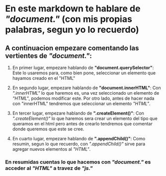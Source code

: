 # En este markdown te hablare de *"document."* (con mis propias palabras, segun yo lo recuerdo)

## A continuacion empezare comentando las vertientes de *"document."*:


1. En primer lugar, empezare hablando de **"document.querySelector"**:
   Este lo usaremos para, como bien pone, seleccionar un elemento que hayamos creado en el "HTML"

2. En segundo lugar, empezare hablando de **"document.innerHTML"**:
   Con *".innerHTML"* lo que haremos es, una vez seleccionado un elemento de *"HTML"*, podemos modificar este. Por otro lado, antes de hacer nada con "innerHTML" tendremos que seleccionar un elemento *"HTML"*.

3. En tercer lugar, empezare hablando de **".createElement()"**:
   Con *".createElement()"* lo que haremos sera crear un elemento del tipo que queramos en el html pero antes de crearlo tendremos que comentar donde queremos que este se cree. 

4. En cuarto lugar, empezare hablando de **".appendChild()"**:
   Como resumin, segun lo que recuerdo, con *".appendChild()"* sirve para agregar nuevos elementos al *"HTML"*.  




### En resumidas cuentas lo que hacemos con *"document."* es acceder al *"HTML"* a travez de *"js."*
